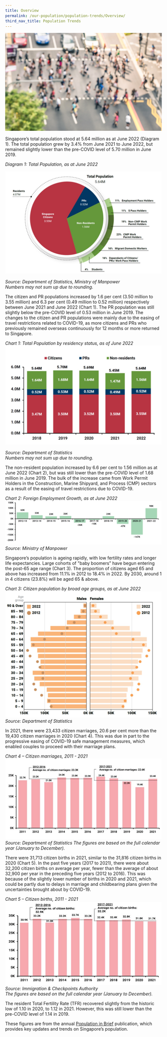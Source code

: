 ```yaml
---
title: Overview
permalink: /our-population/population-trends/Overview/
third_nav_title: Population Trends
---
```

![Pedestrians aerial view](/images/stock-image-6.jpg)

Singapore’s total population stood at 5.64 million as at June 2022 (Diagram 1). The total population grew by 3.4% from June 2021 to June 2022, but remained slightly lower than the pre-COVID level of 5.70 million in June 2019.

*Diagram 1: Total Population, as at June 2022*

![Diagram 1](/images/population-trends/Total-Population-June-2022.jpg)

*Source: Department of Statistics, Ministry of Manpower* 
<br>*Numbers may not sum up due to rounding.*

The citizen and PR populations increased by 1.6 per cent (3.50 million to 3.55 million) and 6.3 per cent (0.49 million to 0.52 million) respectively between June 2021 and June 2022 (Chart 1). The PR population was still slightly below the pre-COVID level of 0.53 million in June 2019. The changes to the citizen and PR populations were mainly due to the easing of travel restrictions related to COVID-19, as more citizens and PRs who previously remained overseas continuously for 12 months or more returned to Singapore. 

*Chart 1: Total Population by residency status, as of June 2022*
![Chart 1](/images/population-trends/Total-Pop-Residency-Status-June-2022.jpg)

*Source: Department of Statistics*
<br>*Numbers may not sum up due to rounding.*

The non-resident population increased by 6.6 per cent to 1.56 million as at June 2022 (Chart 2), but was still lower than the pre-COVID level of 1.68 million in June 2019. The bulk of the increase came from Work Permit Holders in the Construction, Marine Shipyard, and Process (CMP) sectors as a result of the easing of travel restrictions due to COVID-19. 

*Chart 2: Foreign Employment Growth, as at June 2022*
![Chart 2](/images/population-trends/Chart-2-Foreign-Umployment-Growth-June-2022.jpg)
*Source: Ministry of Manpower*

Singapore’s population is ageing rapidly, with low fertility rates and longer life expectancies. Large cohorts of "baby boomers” have begun entering the post-65 age range (Chart 3). The proportion of citizens aged 65 and above has increased from 11.1% in 2012 to 18.4% in 2022. By 2030, around 1 in 4 citizens (23.8%) will be aged 65 & above. 


*Chart 3: Citizen population by broad age groups, as at June 2022*
![Chart 3](/images/population-trends/Chart-3-Citizen-Pop-Age-Groups-June-2022.jpg)
*Source: Department of Statistics*


In 2021, there were 23,433 citizen marriages, 20.6 per cent more than the 19,430 citizen marriages in 2020 (Chart 4). This was due in part to the progressive easing of COVID-19 safe management measures, which enabled couples to proceed with their marriage plans.  

*Chart 4 – Citizen marriages, 2011 - 2021*
![Chart 4](/images/population-trends/Chart-4-Citizen-Marriages-2011-2021.jpg)
*Source: Department of Statistics*
*The figures are based on the full calendar year (January to December).*

There were 31,713 citizen births in 2021, similar to the 31,816 citizen births in 2020 (Chart 5). In the past five years (2017 to 2021), there were about 32,200 citizen births on average per year, fewer than the average of about 32,900 per year in the preceding five years (2012 to 2016). This was because of the slightly lower number of births in 2020 and 2021, which could be partly due to delays in marriage and childbearing plans given the uncertainties brought about by COVID-19. 

*Chart 5 – Citizen births, 2011 - 2021*
![Chart 5](/images/population-trends/Chart-5-Citizen-Births-2011-2021.jpg)
*Source: Immigration & Checkpoints Authority*
<br>*The figures are based on the full calendar year (January to December).*

The resident Total Fertility Rate (TFR) recovered slightly from the historic low of 1.10 in 2020, to 1.12 in 2021. However, this was still lower than the pre-COVID level of 1.14 in 2019. 

These figures are from the annual [Population in Brief](/media-centre/publications/population-in-brief) publication, which provides key updates and trends on Singapore’s population.